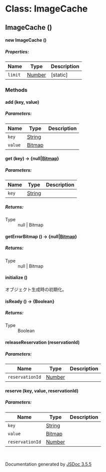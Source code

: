 # Class: ImageCache

## ImageCache ()

#### new ImageCache ()

##### Properties:

| Name | Type | Description |
| --- | --- | --- |
| `limit` | [Number](Number.html) | [static] |

<dl>
</dl>

### Methods

#### add (key, value)

##### Parameters:

| Name | Type | Description |
| --- | --- | --- |
| `key` | [String](String.html) |  |
| `value` | [Bitmap](Bitmap.html) |  |

<dl>
</dl>

#### get (key) → {null|[Bitmap](Bitmap.html)}

##### Parameters:

| Name | Type | Description |
| --- | --- | --- |
| `key` | [String](String.html) |  |

<dl>
</dl>

##### Returns:

<dl>
                <dt> Type </dt>
                <dd>
                    <span>null</span> | <span><a>Bitmap</a></span>
                </dd>
            </dl>

#### getErrorBitmap () → {null|[Bitmap](Bitmap.html)}

<dl>
</dl>

##### Returns:

<dl>
                <dt> Type </dt>
                <dd>
                    <span>null</span> | <span><a>Bitmap</a></span>
                </dd>
            </dl>

#### initialize ()

 オブジェクト生成時の初期化。
<dl>
</dl>

#### isReady () → {Boolean}

<dl>
</dl>

##### Returns:

<dl>
                <dt> Type </dt>
                <dd>
                    <span>Boolean</span>
                </dd>
            </dl>

#### releaseReservation (reservationId)

##### Parameters:

| Name | Type | Description |
| --- | --- | --- |
| `reservationId` | [Number](Number.html) |  |

<dl>
</dl>

#### reserve (key, value, reservationId)

##### Parameters:

| Name | Type | Description |
| --- | --- | --- |
| `key` | [String](String.html) |  |
| `value` | [Bitmap](Bitmap.html) |  |
| `reservationId` | [Number](Number.html) |  |

<dl>
</dl>
 <br>

  Documentation generated by [JSDoc 3.5.5](https://github.com/jsdoc3/jsdoc)
